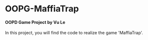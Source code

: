 # OOPG-MaffiaTrap

#### OOPD Game Project by Vu Le

In this project, you will find the code to realize the game 'MaffiaTrap'.



